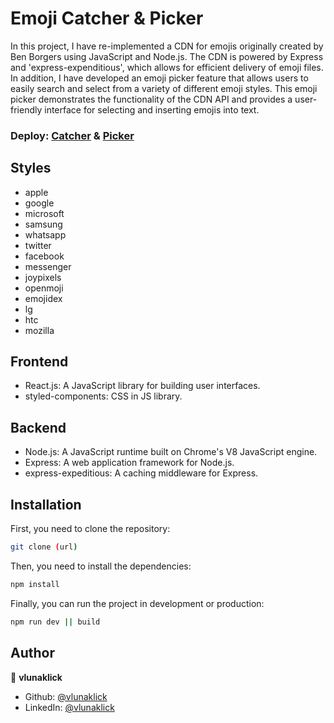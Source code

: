 # Emoji Catcher & Picker

In this project, I have re-implemented a CDN for emojis originally created by Ben Borgers using JavaScript and Node.js. The CDN is powered by Express and 'express-expenditious', which allows for efficient delivery of emoji files. In addition, I have developed an emoji picker feature that allows users to easily search and select from a variety of different emoji styles. This emoji picker demonstrates the functionality of the CDN API and provides a user-friendly interface for selecting and inserting emojis into text.

### Deploy: [Catcher](https://cdnemoji.herokuapp.com/) & [Picker](https://emoji-picker-cdn.vercel.app/)

## Styles

- apple
- google
- microsoft
- samsung
- whatsapp
- twitter
- facebook
- messenger
- joypixels
- openmoji
- emojidex
- lg
- htc
- mozilla

## Frontend

- React.js: A JavaScript library for building user interfaces.
- styled-components: CSS in JS library.

## Backend

- Node.js: A JavaScript runtime built on Chrome's V8 JavaScript engine.
- Express: A web application framework for Node.js.
- express-expeditious: A caching middleware for Express.

## Installation

First, you need to clone the repository:

```bash
git clone (url)
```

Then, you need to install the dependencies:

```bash
npm install
```

Finally, you can run the project in development or production:

```bash
npm run dev || build
```

## Author

👤 **vlunaklick**

- Github: [@vlunaklick](https://github.com/vlunaklick)
- LinkedIn: [@vlunaklick](https://linkedin.com/in/vlunaklick)

